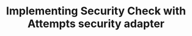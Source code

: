 ---
layout: tutorial
title: Implementing Security Check with Attempts security adapter
breadcrumb_title: Security Check with Attempts security adapter
relevantTo: [android,ios,windows,cordova]
---